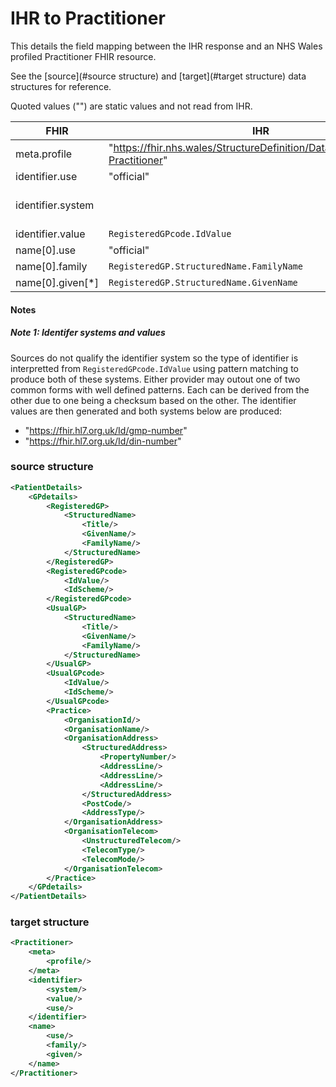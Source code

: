   # IHR to Practitioner

This details the field mapping between the IHR response and an NHS Wales profiled Practitioner FHIR resource. 

  See the [source](#source structure) and [target](#target structure) data structures for reference. 

  Quoted values ("") are static values and not read from IHR.

| FHIR              | IHR                                                          | notes                                               |
| ----------------- | ------------------------------------------------------------ | --------------------------------------------------- |
| meta.profile      | "https://fhir.nhs.wales/StructureDefinition/DataStandardsWales-Practitioner" |                                                     |
| identifier.use    | "official"                                                   |                                                     |
| identifier.system |                                                              | see [note 1](#note-1-identifer-systems-and-values) |
| identifier.value  | ``RegisteredGPcode.IdValue``                                 |                                                     |
| name[0].use       | "official"                                                   |                                                     |
| name[0].family    | ``RegisteredGP.StructuredName.FamilyName``                   |                                                     |
| name[0].given[*]  | ``RegisteredGP.StructuredName.GivenName``                    |                                                     |



#### Notes

##### Note 1: Identifer systems and values

Sources do not qualify the identifier system so the type of identifier is interpretted from ``RegisteredGPcode.IdValue`` using pattern matching to produce both of these systems. Either provider may outout one of two common forms with well defined patterns. Each can be derived from the other due to one being a checksum based on the other. The identifier values are then generated and both systems below are produced:

* "https://fhir.hl7.org.uk/Id/gmp-number"
* "https://fhir.hl7.org.uk/Id/din-number"

  



### source structure

```xml
<PatientDetails>
    <GPdetails>
        <RegisteredGP>
            <StructuredName>
                <Title/>
                <GivenName/>
                <FamilyName/>
            </StructuredName>
        </RegisteredGP>
        <RegisteredGPcode>
            <IdValue/>
            <IdScheme/>
        </RegisteredGPcode>
        <UsualGP>
            <StructuredName>
                <Title/>
                <GivenName/>
                <FamilyName/>
            </StructuredName>
        </UsualGP>
        <UsualGPcode>
            <IdValue/>
            <IdScheme/>
        </UsualGPcode>
        <Practice>
            <OrganisationId/>
            <OrganisationName/>
            <OrganisationAddress>
                <StructuredAddress>
                    <PropertyNumber/>
                    <AddressLine/>
                    <AddressLine/>
                    <AddressLine/>
                </StructuredAddress>
                <PostCode/>
                <AddressType/>
            </OrganisationAddress>
            <OrganisationTelecom>
                <UnstructuredTelecom/>
                <TelecomType/>
                <TelecomMode/>
            </OrganisationTelecom>                        
        </Practice>
    </GPdetails>
</PatientDetails>
```

### target structure

```xml
<Practitioner>
    <meta>
        <profile/>
    </meta>
	<identifier>
        <system/>
        <value/>
        <use/>
    </identifier>
    <name>
        <use/>
        <family/>
        <given/>
    </name>
</Practitioner>
```





